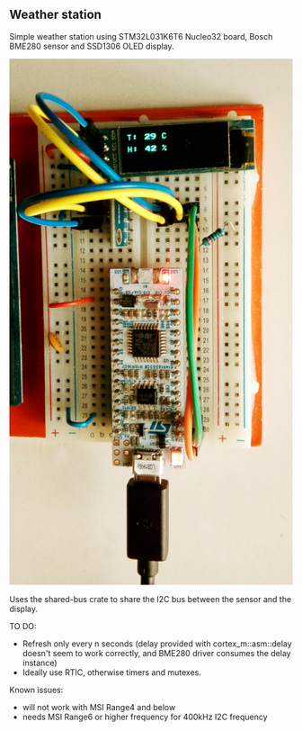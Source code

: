## Weather station

Simple weather station using STM32L031K6T6 Nucleo32 board,
Bosch BME280 sensor and SSD1306 OLED display.

![weather station](bme280ssd1306stm32l0.jpg)

Uses the shared-bus crate to share the I2C bus between the sensor and the display.

TO DO:
* Refresh only every n seconds (delay provided with cortex_m::asm::delay doesn't seem to work correctly, and BME280 driver consumes the delay instance)
* Ideally use RTIC, otherwise timers and mutexes.

Known issues: 
* will not work with MSI Range4 and below 
* needs MSI Range6 or higher frequency for 400kHz I2C frequency 